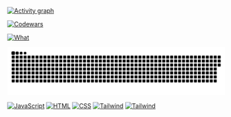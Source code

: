 [![Activity graph](https://github-readme-activity-graph.vercel.app/graph?username=Afpia&custom_title=Afpia%20Graph&theme=high-contrast)]()

[![Codewars](https://www.codewars.com/users/Afpia/badges/large)]()

[![What](https://codesandbox.io/embed/readme-intro-gif-forked-ncsjsg?fontsize=14&hidenavigation=1&theme=dark&view=preview)]()

<p align="center">
 <img width="600" src="github-snake.svg" alt="snake"/>
</p>

[![JavaScript](https://img.shields.io/badge/-JavaScript-black?style=for-the-badge&logo=javascript)]()
[![HTML](https://img.shields.io/badge/-HTML-black?style=for-the-badge&logo=html5)]()
[![CSS](https://img.shields.io/badge/-CSS-black?style=for-the-badge&logo=css3)]()
[![Tailwind](https://img.shields.io/badge/-Tailwind-black?style=for-the-badge&logo=tailwindcss&logoColor=#06B6D4)]()
[![Tailwind](https://img.shields.io/badge/-Gmail-black?style=for-the-badge&logo=Gmail&logoColor=white)]()

